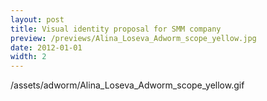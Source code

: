 ```yaml
---
layout: post
title: Visual identity proposal for SMM company
preview: /previews/Alina_Loseva_Adworm_scope_yellow.jpg
date: 2012-01-01
width: 2
---
```

/assets/adworm/Alina_Loseva_Adworm_scope_yellow.gif
